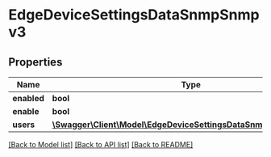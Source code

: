 # EdgeDeviceSettingsDataSnmpSnmpv3

## Properties
Name | Type | Description | Notes
------------ | ------------- | ------------- | -------------
**enabled** | **bool** |  | [optional] 
**enable** | **bool** |  | [optional] 
**users** | [**\Swagger\Client\Model\EdgeDeviceSettingsDataSnmpSnmpv3Users[]**](EdgeDeviceSettingsDataSnmpSnmpv3Users.md) |  | [optional] 

[[Back to Model list]](../README.md#documentation-for-models) [[Back to API list]](../README.md#documentation-for-api-endpoints) [[Back to README]](../README.md)


